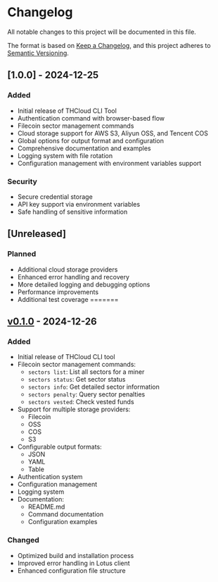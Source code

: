 # Changelog

All notable changes to this project will be documented in this file.

The format is based on [Keep a Changelog](https://keepachangelog.com/en/1.0.0/),
and this project adheres to [Semantic Versioning](https://semver.org/spec/v2.0.0.html).

## [1.0.0] - 2024-12-25

### Added
- Initial release of THCloud CLI Tool
- Authentication command with browser-based flow
- Filecoin sector management commands
- Cloud storage support for AWS S3, Aliyun OSS, and Tencent COS
- Global options for output format and configuration
- Comprehensive documentation and examples
- Logging system with file rotation
- Configuration management with environment variables support

### Security
- Secure credential storage
- API key support via environment variables
- Safe handling of sensitive information

## [Unreleased]

### Planned
- Additional cloud storage providers
- Enhanced error handling and recovery
- More detailed logging and debugging options
- Performance improvements
- Additional test coverage
=======
## [v0.1.0] - 2024-12-26

### Added
- Initial release of THCloud CLI tool
- Filecoin sector management commands:
  - `sectors list`: List all sectors for a miner
  - `sectors status`: Get sector status
  - `sectors info`: Get detailed sector information
  - `sectors penalty`: Query sector penalties
  - `sectors vested`: Check vested funds
- Support for multiple storage providers:
  - Filecoin
  - OSS
  - COS
  - S3
- Configurable output formats:
  - JSON
  - YAML
  - Table
- Authentication system
- Configuration management
- Logging system
- Documentation:
  - README.md
  - Command documentation
  - Configuration examples

### Changed
- Optimized build and installation process
- Improved error handling in Lotus client
- Enhanced configuration file structure

[v0.1.0]: https://github.com/THCloudAI/thctl/releases/tag/v0.1.0
